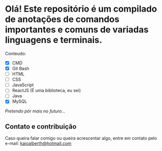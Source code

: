 # Olá! Este repositório é um compilado de anotações de comandos importantes e comuns de variadas linguagens e terminais.
Conteudo:
- [x] CMD
- [x] Git Bash
- [ ] HTML
- [ ] CSS 
- [ ] JavaScript
- [ ] ReactJS (É uma biblioteca, eu sei)
- [ ] Java
- [x] MySQL

_Pretendo pôr mais no futuro..._

## Contato e contribuição
Caso queira falar comigo ou queira acrescentar algo, entre em contato pelo e-mail: kaioalberth@hotmail.com